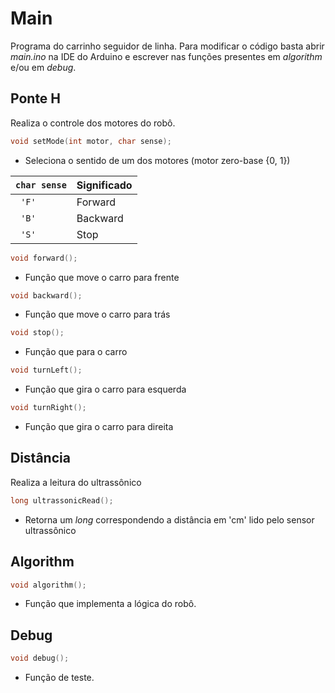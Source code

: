# Main

Programa do carrinho seguidor de linha. Para modificar o código basta abrir _main.ino_ na IDE do Arduino e escrever nas funções presentes em _algorithm_ e/ou em _debug_.

## Ponte H 

Realiza o controle dos motores do robô.

```cpp
void setMode(int motor, char sense);
```

- Seleciona o sentido de um dos motores (motor zero-base {0, 1}) 

|``` char sense ```|Significado| 
|------|--------|
| ```  'F' ```  |Forward |
| ```  'B' ```  |Backward |
| ```  'S' ```  | Stop  |

```cpp
void forward();
```

- Função que move o carro para frente

```cpp
void backward();
```

- Função que move o carro para trás

```cpp
void stop();
```

- Função que para o carro

```cpp
void turnLeft();
```

- Função que gira o carro para esquerda

```cpp
void turnRight();
```

- Função que gira o carro para direita

## Distância

Realiza a leitura do ultrassônico

```cpp
long ultrassonicRead();
```

- Retorna um _long_ correspondendo a distância em 'cm' lido pelo sensor ultrassônico

## Algorithm

```cpp
void algorithm();
```

- Função que implementa a lógica do robô.

## Debug

```cpp
void debug();
```

- Função de teste.
